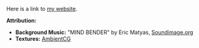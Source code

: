 Here is a link to [my website](https://ab2x3z.netlify.app).

**Attribution:**

*   **Background Music:**  "MIND BENDER" by Eric Matyas, [Soundimage.org](https://soundimage.org)
*   **Textures:** [AmbientCG](https://ambientcg.com)